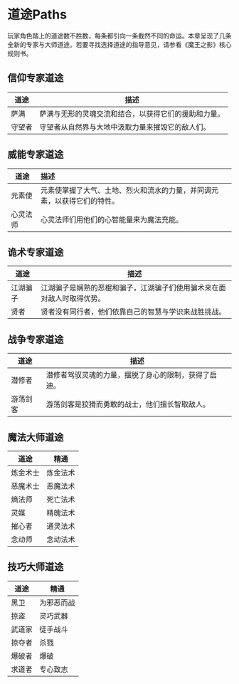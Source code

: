 # 道途Paths

玩家角色踏上的道途数不胜数，每条都引向一条截然不同的命运。本章呈现了几条全新的专家与大师道途。若要寻找选择道途的指导意见，请参看《魔王之影》核心规则书。

## 信仰专家道途

<table>
<thead>
<tr class="header">
<th>道途</th>
<th>描述</th>
</tr>
</thead>
<tbody>
<tr class="odd">
<td>萨满</td>
<td>萨满与无形的灵魂交流和结合，以获得它们的援助和力量。</td>
</tr>
<tr class="even">
<td>守望者</td>
<td>守望者从自然界与大地中汲取力量来摧毁它的敌人们。</td>
</tr>
</tbody>
</table>

## 威能专家道途

<table>
<thead>
<tr class="header">
<th>道途</th>
<th style="text-align: left;">描述</th>
</tr>
</thead>
<tbody>
<tr class="odd">
<td>元素使</td>
<td
style="text-align: left;">元素使掌握了大气、土地、烈火和流水的力量，并同调元素，以获得它们的特性。</td>
</tr>
<tr class="even">
<td>心灵法师</td>
<td
style="text-align: left;">心灵法师们用他们的心智能量来为魔法充能。</td>
</tr>
</tbody>
</table>

## 诡术专家道途

<table>
<thead>
<tr class="header">
<th>道途</th>
<th>描述</th>
</tr>
</thead>
<tbody>
<tr class="odd">
<td>江湖骗子</td>
<td>江湖骗子是娴熟的恶棍和骗子，江湖骗子们使用骗术来在面对敌人时取得优势。</td>
</tr>
<tr class="even">
<td>贤者</td>
<td>贤者没有同行者，他们依靠自己的智慧与学识来战胜挑战。</td>
</tr>
</tbody>
</table>

## 战争专家道途

<table>
<thead>
<tr class="header">
<th>道途</th>
<th>描述</th>
</tr>
</thead>
<tbody>
<tr class="odd">
<td>潜修者</td>
<td>潜修者驾驭灵魂的力量，摆脱了身心的限制，获得了启迪。</td>
</tr>
<tr class="even">
<td>游荡剑客</td>
<td>游荡剑客是狡猾而勇敢的战士，他们擅长智取敌人。</td>
</tr>
</tbody>
</table>

## 魔法大师道途

<table>
<thead>
<tr class="header">
<th>道途</th>
<th>精通</th>
</tr>
</thead>
<tbody>
<tr class="odd">
<td>炼金术士</td>
<td>炼金法术</td>
</tr>
<tr class="even">
<td>恶魔术士</td>
<td>恶魔法术</td>
</tr>
<tr class="odd">
<td>熵法师</td>
<td>死亡法术</td>
</tr>
<tr class="even">
<td>灵媒</td>
<td>精魄法术</td>
</tr>
<tr class="odd">
<td>摧心者</td>
<td>通灵法术</td>
</tr>
<tr class="even">
<td>念动师</td>
<td>念动法术</td>
</tr>
</tbody>
</table>

## 技巧大师道途

<table>
<thead>
<tr class="header">
<th>道途</th>
<th>精通</th>
</tr>
</thead>
<tbody>
<tr class="odd">
<td>黑卫</td>
<td>为邪恶而战</td>
</tr>
<tr class="even">
<td>掠盗</td>
<td>灵巧武器</td>
</tr>
<tr class="odd">
<td>武道家</td>
<td>徒手战斗</td>
</tr>
<tr class="even">
<td>掠夺者</td>
<td>杀戮</td>
</tr>
<tr class="odd">
<td>爆破者</td>
<td>爆破</td>
</tr>
<tr class="even">
<td>求道者</td>
<td>专心致志</td>
</tr>
</tbody>
</table>

 

 

 

 

 

 

 

 

 

 

 

 

 

 

 

